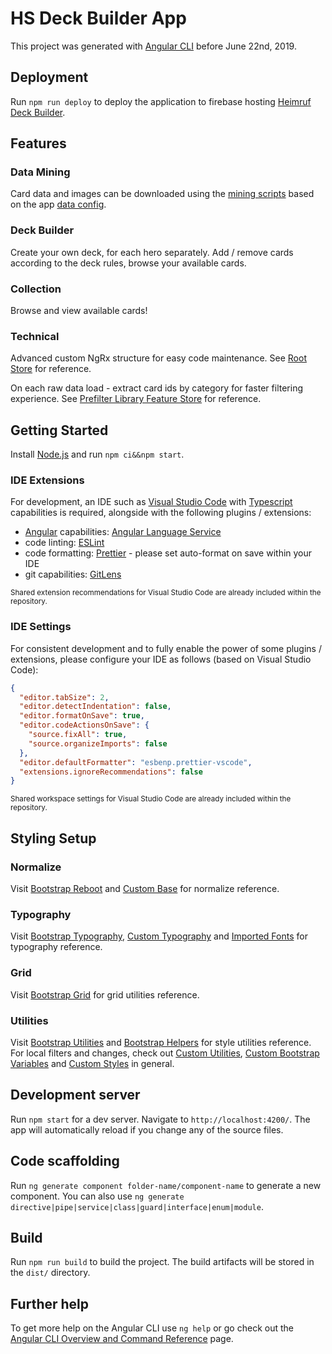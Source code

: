 # HS Deck Builder App

This project was generated with [Angular CLI](https://github.com/angular/angular-cli) before June 22nd, 2019.

## Deployment

Run `npm run deploy` to deploy the application to firebase hosting [Heimruf Deck Builder](https://heimruf-deck-builder.web.app).

## Features

### Data Mining

Card data and images can be downloaded using the [mining scripts](scripts) based on the app [data config](src/data.config.json).

### Deck Builder

Create your own deck, for each hero separately. Add / remove cards according to the deck rules, browse your available cards.

### Collection

Browse and view available cards!

### Technical

Advanced custom NgRx structure for easy code maintenance. See [Root Store](src/app/store) for reference.

On each raw data load - extract card ids by category for faster filtering experience. See [Prefilter Library Feature Store](src/app/store/prefilter) for reference.

## Getting Started

Install [Node.js](https://nodejs.org/en/) and run `npm ci&&npm start`.

### IDE Extensions

For development, an IDE such as [Visual Studio Code](https://code.visualstudio.com) with [Typescript](https://www.typescriptlang.org) capabilities is required, alongside with the following plugins / extensions:

- [Angular](https://angular.io/) capabilities: [Angular Language Service](https://marketplace.visualstudio.com/items?itemName=Angular.ng-template)
- code linting: [ESLint](https://marketplace.visualstudio.com/items?itemName=dbaeumer.vscode-eslint)
- code formatting: [Prettier](https://marketplace.visualstudio.com/items?itemName=esbenp.prettier-vscode) - please set auto-format on save within your IDE
- git capabilities: [GitLens](https://marketplace.visualstudio.com/items?itemName=eamodio.gitlens)

<sup>Shared extension recommendations for Visual Studio Code are already included within the repository.</sup>

### IDE Settings

For consistent development and to fully enable the power of some plugins / extensions, please configure your IDE as follows (based on Visual Studio Code):

```json
{
  "editor.tabSize": 2,
  "editor.detectIndentation": false,
  "editor.formatOnSave": true,
  "editor.codeActionsOnSave": {
    "source.fixAll": true,
    "source.organizeImports": false
  },
  "editor.defaultFormatter": "esbenp.prettier-vscode",
  "extensions.ignoreRecommendations": false
}
```

<sup>Shared workspace settings for Visual Studio Code are already included within the repository.</sup>

## Styling Setup

### Normalize

Visit [Bootstrap Reboot](https://getbootstrap.com/docs/5.1/content/reboot/) and [Custom Base](/src/styles/scss/common/_base.scss) for normalize reference.

### Typography

Visit [Bootstrap Typography](https://getbootstrap.com/docs/5.1/content/reboot/), [Custom Typography](/src/styles/scss/common/_typography.scss) and [Imported Fonts](/src/styles/fonts/HKGrotesk/HKGroteskLegacy.css) for typography reference.

### Grid

Visit [Bootstrap Grid](https://getbootstrap.com/docs/5.1/layout/grid/) for grid utilities reference.

### Utilities

Visit [Bootstrap Utilities](https://getbootstrap.com/docs/5.1/utilities/spacing/) and [Bootstrap Helpers](https://getbootstrap.com/docs/5.1/helpers/visually-hidden/) for style utilities reference. For local filters and changes, check out [Custom Utilities](/src/styles/scss/bootstrap/_utilities.scss), [Custom Bootstrap Variables](/src/styles/scss/bootstrap/_variables_.scss) and [Custom Styles](/src/styles/scss/styles.scss) in general.

## Development server

Run `npm start` for a dev server. Navigate to `http://localhost:4200/`. The app will automatically reload if you change any of the source files.

## Code scaffolding

Run `ng generate component folder-name/component-name` to generate a new component. You can also use `ng generate directive|pipe|service|class|guard|interface|enum|module`.

## Build

Run `npm run build` to build the project. The build artifacts will be stored in the `dist/` directory.

## Further help

To get more help on the Angular CLI use `ng help` or go check out the [Angular CLI Overview and Command Reference](https://angular.io/cli) page.
